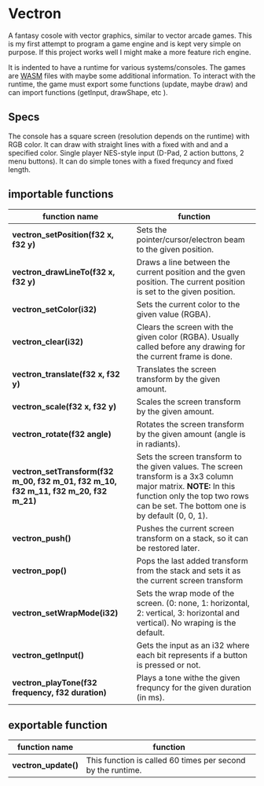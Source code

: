 # Vectron

A fantasy cosole with vector graphics, similar to vector arcade games. This is my first attempt to program
a game engine and is kept very simple on purpose. If this project works well I might make a more feature rich
engine.

It is indented to have a runtime for various systems/consoles. The games are [WASM](https://webassembly.org/) files
with maybe some additional information. To interact with the runtime, the game must export some functions (update, 
maybe draw) and can import functions (getInput, drawShape, etc ).

## Specs

The console has a square screen (resolution depends on the runtime) with RGB color. It can draw with straight 
lines with a fixed with and and a specified color. Single player NES-style input 
(D-Pad, 2 action buttons, 2 menu buttons). It can do simple tones with a fixed frequncy and fixed length.


## importable functions

| **function name** | function |
|------------------------------------------------|---------------------------------------------------|
| **vectron_setPosition(f32 x, f32 y)** | Sets the pointer/cursor/electron beam to the given position. |
| **vectron_drawLineTo(f32 x, f32 y)** | Draws a line between the current position and the gven position. The current position is set to the given position. |
| **vectron_setColor(i32)** | Sets the current color to the given value (RGBA). |
| **vectron_clear(i32)** | Clears the screen with the given color (RGBA). Usually called before any drawing for the current frame is done. |
| **vectron_translate(f32 x, f32 y)** | Translates the screen transform by the given amount. |
| **vectron_scale(f32 x, f32 y)** | Scales the screen transform by the given amount. |
| **vectron_rotate(f32 angle)** | Rotates the screen transform by the given amount (angle is in radiants).
| **vectron_setTransform(f32 m_00, f32 m_01, f32 m_10, f32 m_11, f32 m_20, f32 m_21)** | Sets the screen transform to the given values. The screen transform is a 3x3 column major matrix. **NOTE:** In this function only the top two rows can be set. The bottom one is by default (0, 0, 1).
| **vectron_push()** | Pushes the current screen transform on a stack, so it can be restored later. |
| **vectron_pop()** | Pops the last added transform from the stack and sets it as the current screen transform |
| **vectron_setWrapMode(i32)** | Sets the wrap mode of the screen. (0: none, 1: horizontal, 2: vertical, 3: horizontal and vertical). No wraping is the default.
| **vectron_getInput()** | Gets the input as an i32 where each bit represents if a button is pressed or not. |
| **vectron_playTone(f32 frequency, f32 duration)** | Plays a tone withe the given frequncy for the given duration (in ms). |

## exportable function

| **function name** | function |
|---|---|
| **vectron_update()** | This function is called 60 times per second by the runtime. |
